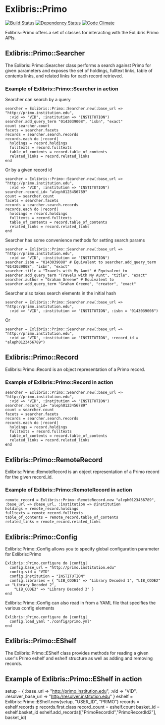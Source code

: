 # Exlibris::Primo
[![Build Status](https://secure.travis-ci.org/scotdalton/exlibris-primo.png)](http://secure.travis-ci.org/scotdalton/exlibris-primo)
[![Dependency Status](https://gemnasium.com/scotdalton/exlibris-primo.png)](https://gemnasium.com/scotdalton/exlibris-primo)
[![Code Climate](https://codeclimate.com/badge.png)](https://codeclimate.com/github/scotdalton/exlibris-primo)

Exlibris::Primo offers a set of classes for interacting with the ExLibris Primo APIs.

## Exlibris::Primo::Searcher
The Exlibris::Primo::Searcher class performs a search against Primo for given parameters
and exposes the set of holdings, fulltext links, table of contents links, and related links for each record retrieved.

### Example of Exlibris::Primo::Searcher in action
Searcher can search by a query

    searcher = Exlibris::Primo::Searcher.new(:base_url => "http://primo.institution.edu", 
      :vid => "VID", :institution => "INSTITUTION")
    searcher.add_query_term "0143039008", "isbn", "exact"
    count searcher.count
    facets = searcher.facets
    records = searcher.search.records
    records.each do |record|
      holdings = record.holdings
      fulltexts = record.fulltexts
      table_of_contents = record.table_of_contents
      related_links = record.related_links
    end

Or by a given record id

    searcher = Exlibris::Primo::Searcher.new(:base_url => "http://primo.institution.edu", 
      :vid => "VID", :institution => "INSTITUTION")
    searcher.record_id= "aleph0123456789"
    count = searcher.count
    facets = searcher.facets
    records = searcher.search.records
    records.each do |record|
      holdings = record.holdings
      fulltexts = record.fulltexts
      table_of_contents = record.table_of_contents
      related_links = record.related_links
    end

Searcher has some convenience methods for setting search params

    searcher = Exlibris::Primo::Searcher.new(:base_url => "http://primo.institution.edu", 
      :vid => "VID", :institution => "INSTITUTION")
    searcher.isbn = "0143039008" # Equivalent to searcher.add_query_term "0143039008", "isbn", "exact"
    searcher.title = "Travels with My Aunt" # Equivalent to searcher.add_query_term "Travels with My Aunt", "title", "exact"
    searcher.author = "Graham Greene" # Equivalent to searcher.add_query_term "Graham Greene", "creator", "exact"
    
Searcher also takes search elements in the initial hash

    searcher = Exlibris::Primo::Searcher.new(:base_url => "http://primo.institution.edu", 
      :vid => "VID", :institution => "INSTITUTION", :isbn = "0143039008")
Or  

    searcher = Exlibris::Primo::Searcher.new(:base_url => "http://primo.institution.edu", 
      :vid => "VID", :institution => "INSTITUTION", :record_id = "aleph0123456789")

    
## Exlibris::Primo::Record
Exlibris::Primo::Record is an object representation of a Primo record.

### Example of Exlibris::Primo::Record in action

    searcher = Exlibris::Primo::Searcher.new(:base_url => "http://primo.institution.edu", 
      :vid => "VID", :institution => "INSTITUTION")
    searcher.record_id= "aleph0123456789"
    count = searcher.count
    facets = searcher.facets
    records = searcher.search.records
    records.each do |record|
      holdings = record.holdings
      fulltexts = record.fulltexts
      table_of_contents = record.table_of_contents
      related_links = record.related_links
    end

## Exlibris::Primo::RemoteRecord
Exlibris::Primo::RemoteRecord is an object representation of a Primo record for the given record_id.

### Example of Exlibris::Primo::RemoteRecord in action

    remote_record = Exlibris::Primo::RemoteRecord.new "aleph0123456789", :base_url => @base_url, :institution => @institution
    holdings = remote_record.holdings
    fulltexts = remote_record.fulltexts
    table_of_contents = remote_record.table_of_contents
    related_links = remote_record.related_links

## Exlibris::Primo::Config
Exlibris::Primo::Config allows you to specify global configuration parameter for Exlibris::Primo

    Exlibris::Primo.configure do |config|
      config.base_url = "http://primo.institution.edu"
      config.vid = "VID"
      config.institution = "INSTITUTION"
      config.libraries = { "LIB_CODE1" => "Library Decoded 1", "LIB_CODE2" => "Library Decoded 2",
        "LIB_CODE3" => "Library Decoded 3" }
    end

Exlibris::Primo::Config can also read in from a YAML file that specifies the various config elements

    Exlibris::Primo.configure do |config|
      config.load_yaml "./config/primo.yml"
    end

## Exlibris::Primo::EShelf
The Exlibris::Primo::EShelf class provides methods for reading a given user's Primo eshelf and eshelf structure as well as adding and removing records.

## Example of Exlibris::Primo::EShelf in action
  setup = {
    :base_url => "http://primo.institution.edu",
    :vid => "VID",
    :resolver_base_url => "http://resolver.institution.edu"
  }
  eshelf = Exlibris::Primo::EShelf.new(setup, "USER_ID", "PRIMO")
  records = eshelf.records
  p records.first.class
  record_count = eshelf.count
  basket_id = eshelf.basket_id
  eshelf.add_records(["PrimoRecordId","PrimoRecordId2"], basket_id)
